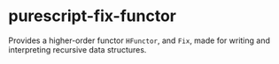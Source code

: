 # purescript-fix-functor

Provides a higher-order functor `HFunctor`, and `Fix`, made for writing and
interpreting recursive data structures.
